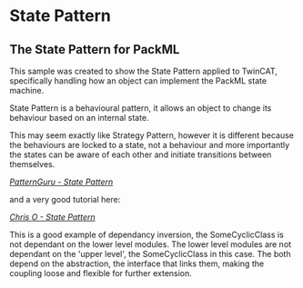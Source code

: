 # State Pattern

## The State Pattern for PackML

This sample was created to show the State Pattern applied to TwinCAT, specifically handling how an object can implement the PackML state machine.

State Pattern is a behavioural pattern, it allows an object to change its behaviour based on an internal state.

This may seem exactly like Strategy Pattern, however it is different because the behaviours are locked to a state, not a behaviour and more importantly the states can be aware of each other and initiate transitions between themselves.

*[PatternGuru - State Pattern](https://refactoring.guru/design-patterns/state)*

and a very good tutorial here:

*[Chris O - State Pattern](https://www.youtube.com/watch?v=N12L5D78MAA)*

This is a good example of dependancy inversion, the SomeCyclicClass is not dependant on the lower level modules. The lower level modules are not dependant on the 'upper level', the SomeCyclicClass in this case. The both depend on the abstraction, the interface that links them, making the coupling loose and flexible for further extension.
